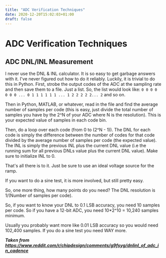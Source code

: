 ```yaml
---
title: "ADC Verification Techniques"
date: 2020-12-20T15:02:03+01:00
draft: false
---
```


# ADC Verification Techniques

## ADC DNL/INL Measurement

I never use the DNL & INL calculator. It is so easy to get garbage answers with it. I've never figured out how to do it reliably. Luckily, it is trivial to do this in Python. First, strobe the output codes of the ADC at the sampling rate and then save them to a file. Just a list. So, the list would look like: ``0 0 0 0 0 0 0 ... 0 1 1 1 1 1 1 ... 1 2 2 2 2 2... 2`` and so on.

Then in Python, MATLAB, or whatever, read in the file and find the average number of samples per code (this is easy, just divide the total number of samples you have by the 2^N of your ADC where N is the resolution). This is your expected value of samples in each code bin.

Then, do a loop over each code (from 0 to (2^N - 1)). The DNL for each code is simply the difference between the number of codes for that code divided by the average number of samples per code (the expected value). The INL is simply the previous INL plus the current DNL value (i.e the running sum for all previous DNLs value plus the current DNL value). Make sure to initialize INL to 0.

That's all there is to it. Just be sure to use an ideal voltage source for the ramp.

If you want to do a sine test, it is more involved, but still pretty easy.

So, one more thing, how many points do you need? The DNL resolution is 1/(Number of samples per code).

So, if you want to know your DNL to 0.1 LSB accuracy, you need 10 samples per code. So if you have a 12-bit ADC, you need 10*2^10 = 10,240 samples minimum.

Usually you probably want more like 0.01 LSB accuracy so you would need 102,400 samples. If you do a sine test you need WAY more.

___Taken from https://www.reddit.com/r/chipdesign/comments/g9fsyg/dnlinl_of_adc_in_cadence___
